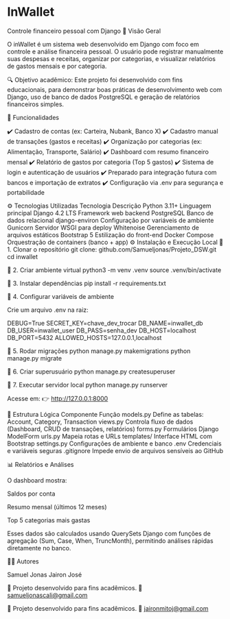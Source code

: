 
 <h1>InWallet</h1>

Controle financeiro pessoal com Django
🧩 Visão Geral

O inWallet é um sistema web desenvolvido em Django com foco em controle e análise financeira pessoal.
O usuário pode registrar manualmente suas despesas e receitas, organizar por categorias, e visualizar relatórios de gastos mensais e por categoria.

🔍 Objetivo acadêmico:
Este projeto foi desenvolvido com fins educacionais, para demonstrar boas práticas de desenvolvimento web com Django, uso de banco de dados PostgreSQL e geração de relatórios financeiros simples.

🚀 Funcionalidades

✔️ Cadastro de contas (ex: Carteira, Nubank, Banco X)
✔️ Cadastro manual de transações (gastos e receitas)
✔️ Organização por categorias (ex: Alimentação, Transporte, Salário)
✔️ Dashboard com resumo financeiro mensal
✔️ Relatório de gastos por categoria (Top 5 gastos)
✔️ Sistema de login e autenticação de usuários
✔️ Preparado para integração futura com bancos e importação de extratos
✔️ Configuração via .env para segurança e portabilidade


⚙️ Tecnologias Utilizadas
Tecnologia	Descrição
Python 3.11+	Linguagem principal
Django 4.2 LTS	Framework web backend
PostgreSQL	Banco de dados relacional
django-environ	Configuração por variáveis de ambiente
Gunicorn	Servidor WSGI para deploy
Whitenoise	Gerenciamento de arquivos estáticos
Bootstrap 5	Estilização do front-end
Docker Compose	Orquestração de containers (banco + app)
⚙️ Instalação e Execução Local
🔹 1. Clonar o repositório
git clone:  github.com/Samueljonas/Projeto_DSW.git
cd inwallet

🔹 2. Criar ambiente virtual
python3 -m venv .venv
source .venv/bin/activate

🔹 3. Instalar dependências
pip install -r requirements.txt

🔹 4. Configurar variáveis de ambiente

Crie um arquivo .env na raiz:

DEBUG=True
SECRET_KEY=chave_dev_trocar
DB_NAME=inwallet_db
DB_USER=inwallet_user
DB_PASS=senha_dev
DB_HOST=localhost
DB_PORT=5432
ALLOWED_HOSTS=127.0.0.1,localhost

🔹 5. Rodar migrações
python manage.py makemigrations
python manage.py migrate

🔹 6. Criar superusuário
python manage.py createsuperuser

🔹 7. Executar servidor local
python manage.py runserver


Acesse em: 👉 http://127.0.0.1:8000



🧠 Estrutura Lógica
Componente	Função
models.py	Define as tabelas: Account, Category, Transaction
views.py	Controla fluxo de dados (Dashboard, CRUD de transações, relatórios)
forms.py	Formulários Django ModelForm
urls.py	Mapeia rotas e URLs
templates/	Interface HTML com Bootstrap
settings.py	Configurações de ambiente e banco 
.env	Credenciais e variáveis seguras
.gitignore	Impede envio de arquivos sensíveis ao GitHub

📊 Relatórios e Análises

O dashboard mostra:

Saldos por conta

Resumo mensal (últimos 12 meses)

Top 5 categorias mais gastas

Esses dados são calculados usando QuerySets Django com funções de agregação (Sum, Case, When, TruncMonth), permitindo análises rápidas diretamente no banco.


🧑‍💻 Autores

Samuel Jonas
Jairon José

💼 Projeto desenvolvido para fins acadêmicos.
📧 samueljonascali@gmail.com


💼 Projeto desenvolvido para fins acadêmicos.
📧 jaironmitoj@gmail.com
